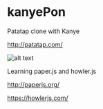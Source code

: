 # kanyePon
Patatap clone with Kanye

http://patatap.com/

![alt text](https://github.com/jasonw80702/kanyePon/blob/master/assets/images/kanyePon.gif)

Learning paper.js and howler.js

http://paperjs.org/

https://howlerjs.com/

